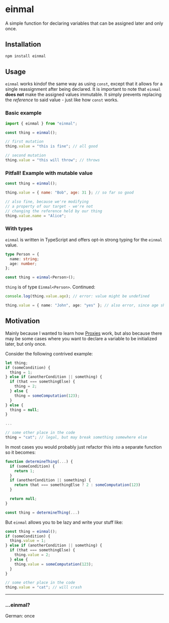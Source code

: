 # einmal

A simple function for declaring variables that can be assigned later and only once.

## Installation

```bash
npm install einmal
```

## Usage

`einmal` works kindof the same way as using `const`, except that it allows for a single reassignment after being declared. It is important to note that `einmal` **does not** make the assigned values immutable. It simply prevents replacing the _reference_ to said value - just like how `const` works.

### Basic example

```javascript
import { einmal } from "einmal";

const thing = einmal();

// first mutation
thing.value = "this is fine"; // all good

// second mutation
thing.value = "this will throw"; // throws
```

### Pitfall! Example with mutable value

```javascript
const thing = einmal();

thing.value = { name: "Bob", age: 31 }; // so far so good

// also fine, because we're modifying
// a property of our target - we're not
// changing the reference held by our thing
thing.value.name = "Alice";
```

### With types

`einmal` is written in TypeScript and offers opt-in strong typing for the `einmal` value.

```typescript
type Person = {
  name: string;
  age: number;
};

const thing = einmal<Person>();
```

`thing` is of type `Einmal<Person>`. Continued:

```typescript
console.log(thing.value.age); // error: value might be undefined

thing.value = { name: "John", age: "yes" }; // also error, since age should be a number
```

## Motivation

Mainly because I wanted to learn how [Proxies](https://developer.mozilla.org/en-US/docs/Web/JavaScript/Reference/Global_Objects/Proxy) work, but also because there may be some cases where you want to declare a variable to be initialized later, but only once.

Consider the following contrived example:

```javascript
let thing;
if (someCondition) {
  thing = 1;
} else if (anotherCondition || something) {
  if (that === somethingElse) {
    thing = 2;
  } else {
    thing = someComputation(123);
  }
} else {
  thing = null;
}

...

// some other place in the code
thing = "cat"; // legal, but may break something somewhere else
```

In most cases you would probably just refactor this into a separate function so it becomes:

```javascript
function determineThing(...) {
  if (someCondition) {
    return 1;
  }
  if (anotherCondition || something) {
    return that === somethingElse ? 2 : someComputation(123)
  }

  return null;
}

const thing = determineThing(...)
```

But `einmal` allows you to be lazy and write your stuff like:

```javascript
const thing = einmal();
if (someCondition) {
  thing.value = 1;
} else if (anotherCondition || something) {
  if (that === somethingElse) {
    thing.value = 2;
  } else {
    thing.value = someComputation(123);
  }
}

// some other place in the code
thing.value = "cat"; // will crash
```

---

### ...einmal?

German: once
